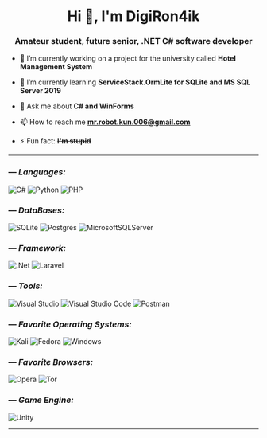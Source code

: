 <h1 align="center">Hi 👋, I'm DigiRon4ik</h1>

<h3 align="center">Amateur student, future senior, .NET C# software developer</h3>

- 🔭 I’m currently working on a project for the university called **Hotel Management System**

- 🌱 I’m currently learning **ServiceStack.OrmLite for SQLite and MS SQL Server 2019**

- 💬 Ask me about **C# and WinForms**

- 📫 How to reach me **mr.robot.kun.006@gmail.com**

- ⚡ Fun fact: ~~**I'm stupid**~~

---

### — _Languages:_
![C#](https://img.shields.io/badge/C—Sharp-090909?style=for-the-badge&logo=c-sharp&logoColor=blueviolet)
![Python](https://img.shields.io/badge/PYTHON-090909?style=for-the-badge&logo=python&logoColor=ffdd54)
![PHP](https://img.shields.io/badge/PHP-090909?style=for-the-badge&logo=php&logoColor=white)

### — _DataBases:_
![SQLite](https://img.shields.io/badge/SQLite-090909?style=for-the-badge&logo=sqlite&logoColor=9cf)
![Postgres](https://img.shields.io/badge/PostgreSQL-090909?style=for-the-badge&logo=postgresql&logoColor=informational)
![MicrosoftSQLServer](https://img.shields.io/badge/Microsoft%20SQL%20Sever-090909?style=for-the-badge&logo=microsoft%20sql%20server&logoColor=white)

### — _Framework:_
![.Net](https://img.shields.io/badge/.NET-090909?style=for-the-badge&logo=.net&logoColor=5C2D91)
![Laravel](https://img.shields.io/badge/Laravel-090909?style=for-the-badge&logo=laravel&logoColor=%23FF2D20.svg)

### — _Tools:_
![Visual Studio](https://img.shields.io/badge/Visual%20Studio-090909?style=for-the-badge&logo=visual-studio&logoColor=5C2D91)
![Visual Studio Code](https://img.shields.io/badge/Visual%20Studio%20Code-090909?style=for-the-badge&logo=visual-studio-code&logoColor=0078D7)
![Postman](https://img.shields.io/badge/Postman-090909?style=for-the-badge&logo=postman&logoColor=FF6C37)

### — _Favorite Operating Systems:_
![Kali](https://img.shields.io/badge/Kali-090909?style=for-the-badge&logo=kalilinux&logoColor=268BEE)
![Fedora](https://img.shields.io/badge/Fedora-090909?style=for-the-badge&logo=fedora&logoColor=294172)
![Windows](https://img.shields.io/badge/Windows-090909?style=for-the-badge&logo=windows&logoColor=268BEE)

### — _Favorite Browsers:_
![Opera](https://img.shields.io/badge/Opera-090909?style=for-the-badge&logo=Opera&logoColor=FF1B2D)
![Tor](https://img.shields.io/badge/Tor-090909?style=for-the-badge&logo=Tor-Browser&logoColor=7D4698)

### — _Game Engine:_
![Unity](https://img.shields.io/badge/Unity-090909?style=for-the-badge&logo=unity&logoColor=white)

---
